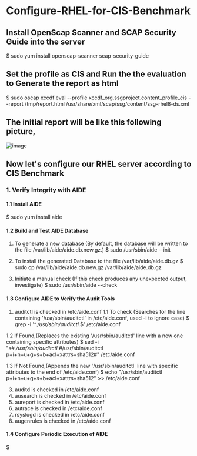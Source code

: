 # Configure-RHEL-for-CIS-Benchmark

## Install OpenScap Scanner and SCAP Security Guide into the server
$  sudo yum install openscap-scanner scap-security-guide

## Set the profile as CIS and Run the the evaluation to Generate the report as html
$  sudo oscap xccdf eval --profile xccdf_org.ssgproject.content_profile_cis --report /tmp/report.html /usr/share/xml/scap/ssg/content/ssg-rhel8-ds.xml

## The initial report will be like this following picture,
![image](https://github.com/Aththas/Configure-RHEL-for-CIS-Benchmark/assets/121440481/474247d5-007f-451a-9a6f-bbbac6be8aad)


## Now let's configure our RHEL server according to CIS Benchmark

### 1. Verify Integrity with AIDE

#### 1.1 Install AIDE
$  sudo yum install aide

#### 1.2 Build and Test AIDE Database
1. To generate a new database (By default, the database will be written to the file /var/lib/aide/aide.db.new.gz.)
$  sudo /usr/sbin/aide --init

2. To install the generated Database to the file /var/lib/aide/aide.db.gz
$  sudo cp /var/lib/aide/aide.db.new.gz /var/lib/aide/aide.db.gz

3. Initiate a manual check (If this check produces any unexpected output, investigate)
$  sudo /usr/sbin/aide --check

#### 1.3 Configure AIDE to Verify the Audit Tools
1. auditctl is checked in /etc/aide.conf
  1.1 To check (Searches for the line containing '/usr/sbin/auditctl' in /etc/aide.conf, used -i to ignore case)
   $  grep -i '^.*/usr/sbin/auditctl.*$' /etc/aide.conf

  1.2 If Found,(Replaces the existing '/usr/sbin/auditctl' line with a new one containing specific attributes)
   $  sed -i "s#.*/usr/sbin/auditctl.*#/usr/sbin/auditctl p+i+n+u+g+s+b+acl+xattrs+sha512#" /etc/aide.conf

  1.3 If Not Found,(Appends the new '/usr/sbin/auditctl' line with specific attributes to the end of /etc/aide.conf)
   $  echo "/usr/sbin/auditctl p+i+n+u+g+s+b+acl+xattrs+sha512" >> /etc/aide.conf

  

3. auditd is checked in /etc/aide.conf
4. ausearch is checked in /etc/aide.conf
5. aureport is checked in /etc/aide.conf
6. autrace is checked in /etc/aide.conf
7. rsyslogd is checked in /etc/aide.conf
8. augenrules is checked in /etc/aide.conf

#### 1.4 Configure Periodic Execution of AIDE
$

